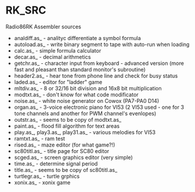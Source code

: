 # RK_SRC
Radio86RK Assembler sources

* analdiff.as_ - analityc differentiate a symbol formula
* autoload.as_ - write binary segment to tape with auto-run when loading
* calc.as_ - simple formula calculator
* decar.as_ - decimal arithmetics
* getchr.as_ - character input from keyboard - advanced version (more fast and pleasant than standard monitor's subroutine)
* header2.as_ - hear tone from phone line and check for busy status
* laded.as_ - editor for "ladder" game
* mltdiv.as_ - 8 or 32/16 bit division and 16x8 bit multiplication
* modtxt.as_ - don't know for what code modificator
* noise.as_ - white noise generator on Cowox (PA7-PA0 D14)
* organ.as_ - 3-voice electronic piano for VI53 (2 VI53 used - one for 3 tone channels and another for PWM channel's evenlopes)
* outstr.as_ - seems to be copy of modtxt.as_
* paint.as_ - flood fill algorithm for text areas
* play.as_, play3.as_, play31.as_ - various melodies for VI53
* ramtxt.as_ - ram test
* rised.as_ - maze editor (for what game?!)
* sc80titl.as_ - title page for SC80 editor
* scged.as_ - screen graphics editor (very simple)
* time.as_ - determine signal period
* title.as_ - seems to be copy of sc80titl.as_
* turtlegr.as_ - turtle grphics
* xonix.as_ - xonix game
